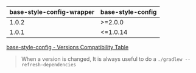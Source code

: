 | base-style-config-wrapper  |  base-style-config |
| -------------------------- | ------------------ |
| 1.0.2                      | >=2.0.0            |
| 1.0.1                      | <=1.0.14           |

[base-style-config - Versions Compatibility Table](https://github.com/gmullerb/base-style-config/VERSIONS_COMPATIBILITY.md)

> When a version is changed, It is always useful to do a `./gradlew --refresh-dependencies`
